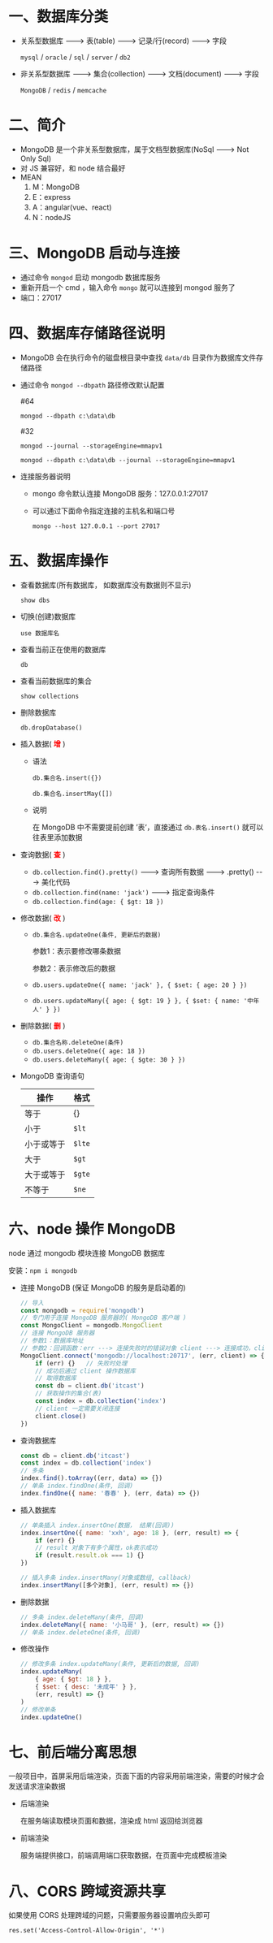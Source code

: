 # 一、数据库分类

+ 关系型数据库 ---> 表(table) ---> 记录/行(record) ---> 字段

  `mysql` / `oracle` / `sql` / `server` / `db2`

+ 非关系型数据库 ---> 集合(collection) ---> 文档(document) ---> 字段

  `MongoDB` / `redis` / `memcache`



# 二、简介

+ MongoDB 是一个非关系型数据库，属于文档型数据库(NoSql ---> Not Only Sql)
+ 对 JS 兼容好，和 node 结合最好
+ MEAN
  1. M：MongoDB
  2. E：express
  3. A：angular(vue、react)
  4. N：nodeJS



# 三、MongoDB 启动与连接

+ 通过命令 `mongod` 启动 mongodb 数据库服务
+ 重新开启一个 cmd ，输入命令 `mongo` 就可以连接到 mongod 服务了
+ 端口：27017



# 四、数据库存储路径说明

+ MongoDB 会在执行命令的磁盘根目录中查找 `data/db` 目录作为数据库文件存储路径

+ 通过命令 `mongod --dbpath` 路径修改默认配置

  #64

  `mongod --dbpath c:\data\db`

  #32

  `mongod --journal --storageEngine=mmapv1`

  `mongod --dbpath c:\data\db --journal --storageEngine=mmapv1`

+ 连接服务器说明

  + mongo 命令默认连接 MongoDB 服务：127.0.0.1:27017

  + 可以通过下面命令指定连接的主机名和端口号

    `mongo --host 127.0.0.1 --port 27017`



# 五、数据库操作

+ 查看数据库(所有数据库， 如数据库没有数据则不显示)

  `show dbs`

+ 切换(创建)数据库

  `use 数据库名`

+ 查看当前正在使用的数据库

  `db`

+ 查看当前数据库的集合

  `show collections`

+ 删除数据库

  `db.dropDatabase()`

+ 插入数据(<font color=red> **增** </font>)

  + 语法

    `db.集合名.insert({})`

    `db.集合名.insertMay([])`

  + 说明

    在 MongoDB 中不需要提前创建 ’表‘，直接通过 `db.表名.insert()` 就可以往表里添加数据

+ 查询数据( <font color=red> **查** </font> )

  + `db.collection.find().pretty()` ---> 查询所有数据 ---> .pretty() ---> 美化代码
  + `db.collection.find(name: 'jack')` ---> 指定查询条件
  + `db.collection.find(age: { $gt: 18 })`

+ 修改数据( <font color=red> **改** </font> )

  + `db.集合名.updateOne(条件, 更新后的数据)` 

    参数1：表示要修改哪条数据

    参数2：表示修改后的数据

  + `db.users.updateOne({ name: 'jack' }, { $set: { age: 20 } })`

  + `db.users.updateMany({ age: { $gt: 19 } }, { $set: { name: '中年人' } })`

+ 删除数据( <font color=red> **删** </font> )

  + `db.集合名称.deleteOne(条件)`
  + `db.users.deleteOne({ age: 18 })`
  + `db.users.deleteMany({ age: { $gte: 30 } })`

+ MongoDB 查询语句

  | 操作       | 格式                                          |
  | ---------- | --------------------------------------------- |
  | 等于       | {}                                            |
  | 小于       | `$lt` | `db.col.find({ age: { $lt: 18 } })`   |
  | 小于或等于 | `$lte` | `db.col.find({ age: { $lte: 18 } })` |
  | 大于       | `$gt` | `db.col.find({ age: { $gt: 18 } })`   |
  | 大于或等于 | `$gte` | `db.col.find({ age: { $gte: 18 } })` |
  | 不等于     | `$ne` | `db.col.find({ age: { $ne: 18 } })`   |



# 六、node 操作 MongoDB

node 通过 mongodb 模块连接 MongoDB 数据库

安装：`npm i mongodb`

+ 连接 MongoDB (保证 MongoDB 的服务是启动着的)

  ```js
  // 导入
  const mongodb = require('mongodb')
  // 专门用于连接 MongoDB 服务器的( MongoDB 客户端 )
  const MongoClient = mongodb.MongoClient
  // 连接 MongoDB 服务器
  // 参数1：数据库地址
  // 参数2：回调函数：err ---> 连接失败时的错误对象 client ---> 连接成功，client 对象用于操作数据库
  MongoClient.connect('mongodb://localhost:20717', (err, client) => {
      if (err) {}	// 失败时处理
      // 成功后通过 client 操作数据库
      // 取得数据库
      const db = client.db('itcast')
      // 获取操作的集合(表)
      const index = db.collection('index')
      // client 一定需要关闭连接
      client.close()
  })
  ```

+ 查询数据库

  ```js
  const db = client.db('itcast')
  const index = db.collection('index')
  // 多条
  index.find().toArray((err, data) => {})
  // 单条 index.findOne(条件, 回调)
  index.findOne({ name: '春春' }, (err, data) => {})
  ```

+ 插入数据库

  ```js
  // 单条插入 index.insertOne(数据， 结果(回调))
  index.insertOne({ name: 'xxh', age: 18 }, (err, result) => {
      if (err) {}
      // result 对象下有多个属性，ok表示成功
      if (result.result.ok === 1) {}
  })
  
  // 插入多条 index.insertMany(对象或数组, callback)
  index.insertMany([多个对象], (err, result) => {})
  ```

+ 删除数据

  ```js
  // 多条 index.deleteMany(条件, 回调)
  index.deleteMany({ name: '小马哥' }, (err, result) => {})
  // 单条 index.deleteOne(条件, 回调)
  ```

+ 修改操作

  ```js
  // 修改多条 index.updateMany(条件, 更新后的数据, 回调)
  index.updateMany(
      { age: { $gt: 18 } }, 
      { $set: { desc: '未成年' } }, 
      (err, result) => {}
  )
  // 修改单条
  index.updateOne()
  ```

  

# 七、前后端分离思想

一般项目中，首屏采用后端渲染，页面下面的内容采用前端渲染，需要的时候才会发送请求渲染数据

+ 后端渲染

  在服务端读取模块页面和数据，渲染成 html 返回给浏览器

+ 前端渲染

  服务端提供接口，前端调用端口获取数据，在页面中完成模板渲染



# 八、CORS 跨域资源共享

如果使用 CORS 处理跨域的问题，只需要服务器设置响应头即可

`res.set('Access-Control-Allow-Origin', '*')`

